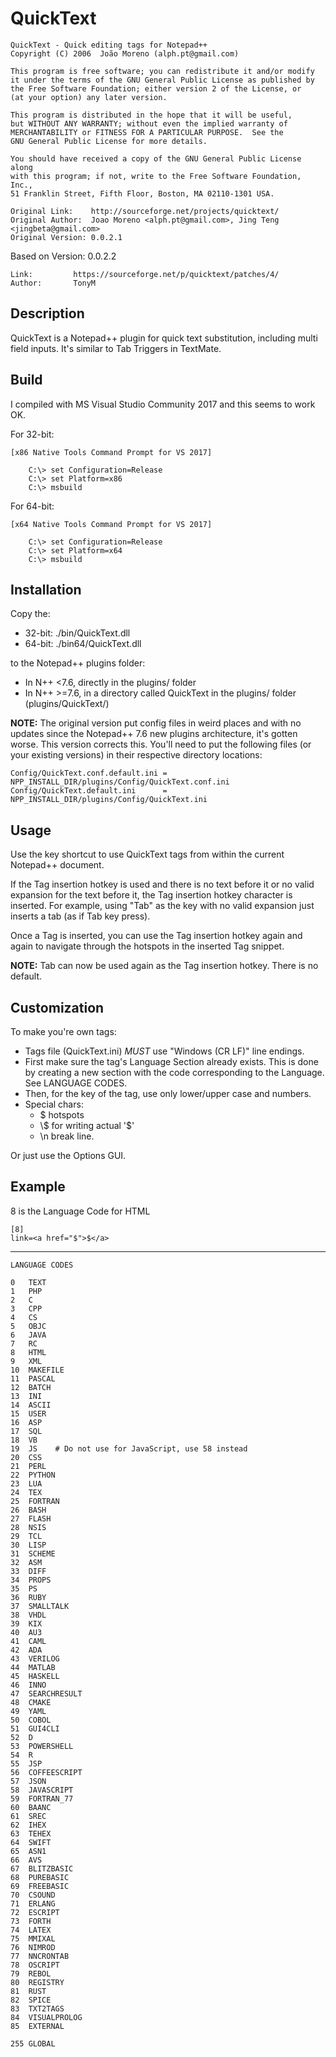 ﻿# QuickText

    QuickText - Quick editing tags for Notepad++
    Copyright (C) 2006  João Moreno (alph.pt@gmail.com)

    This program is free software; you can redistribute it and/or modify
    it under the terms of the GNU General Public License as published by
    the Free Software Foundation; either version 2 of the License, or
    (at your option) any later version.

    This program is distributed in the hope that it will be useful,
    but WITHOUT ANY WARRANTY; without even the implied warranty of
    MERCHANTABILITY or FITNESS FOR A PARTICULAR PURPOSE.  See the
    GNU General Public License for more details.

    You should have received a copy of the GNU General Public License along
    with this program; if not, write to the Free Software Foundation, Inc.,
    51 Franklin Street, Fifth Floor, Boston, MA 02110-1301 USA.

    Original Link:    http://sourceforge.net/projects/quicktext/
    Original Author:  Joao Moreno <alph.pt@gmail.com>, Jing Teng <jingbeta@gmail.com>
    Original Version: 0.0.2.1

Based on Version: 0.0.2.2

    Link:         https://sourceforge.net/p/quicktext/patches/4/
    Author:       TonyM

## Description

QuickText is a Notepad++ plugin for quick text substitution, including
multi field inputs. It's similar to Tab Triggers in TextMate.

## Build

I compiled with MS Visual Studio Community 2017 and this seems to work OK.

For 32-bit:

    [x86 Native Tools Command Prompt for VS 2017]

```
    C:\> set Configuration=Release
    C:\> set Platform=x86
    C:\> msbuild
```

For 64-bit:

    [x64 Native Tools Command Prompt for VS 2017]

```
    C:\> set Configuration=Release
    C:\> set Platform=x64
    C:\> msbuild
```

## Installation

Copy the:
+ 32-bit: ./bin/QuickText.dll
+ 64-bit: ./bin64/QuickText.dll

to the Notepad++ plugins folder:
+ In N++ <7.6, directly in the plugins/ folder
+ In N++ >=7.6, in a directory called QuickText in the plugins/ folder (plugins/QuickText/)

**NOTE:**  The original version put config files in weird places and with
           no updates since the Notepad++ 7.6 new plugins architecture, it's
           gotten worse.  This version corrects this.  You'll need to put
           the following files (or your existing versions) in their 
           respective directory locations:

    Config/QuickText.conf.default.ini = NPP_INSTALL_DIR/plugins/Config/QuickText.conf.ini
    Config/QuickText.default.ini      = NPP_INSTALL_DIR/plugins/Config/QuickText.ini

## Usage

Use the key shortcut to use QuickText tags from within the current
Notepad++ document.

If the Tag insertion hotkey is used and there is no text before it or
no valid expansion for the text before it, the Tag insertion hotkey
character is inserted.  For example, using "Tab" as the key with
no valid expansion just inserts a tab (as if Tab key press).

Once a Tag is inserted, you can use the Tag insertion hotkey again and 
again to navigate through the hotspots in the inserted Tag snippet.

**NOTE:**  Tab can now be used again as the Tag insertion hotkey.
           There is no default.

## Customization

To make you're own tags:
+ Tags file (QuickText.ini) *MUST* use "Windows (CR LF)" line endings.
+ First make sure the tag's Language Section already exists. This is 
  done by creating a new section with the code corresponding to the 
  Language.  See LANGUAGE CODES.
+ Then, for the key of the tag, use only lower/upper case and numbers.
+ Special chars:
  + $ hotspots
  + \\$ for writing actual '$'
  + \n break line.

Or just use the Options GUI.

## Example

8 is the Language Code for HTML

    [8]
    link=<a href="$">$</a>

---

```
LANGUAGE CODES

0   TEXT
1   PHP
2   C
3   CPP
4   CS
5   OBJC
6   JAVA
7   RC
8   HTML
9   XML
10  MAKEFILE
11  PASCAL
12  BATCH
13  INI
14  ASCII
15  USER
16  ASP
17  SQL
18  VB
19  JS    # Do not use for JavaScript, use 58 instead
20  CSS
21  PERL
22  PYTHON
23  LUA
24  TEX
25  FORTRAN
26  BASH
27  FLASH
28  NSIS
29  TCL
30  LISP
31  SCHEME
32  ASM
33  DIFF
34  PROPS
35  PS
36  RUBY
37  SMALLTALK
38  VHDL
39  KIX
40  AU3
41  CAML
42  ADA
43  VERILOG
44  MATLAB
45  HASKELL
46  INNO
47  SEARCHRESULT
48  CMAKE
49  YAML
50  COBOL
51  GUI4CLI
52  D
53  POWERSHELL
54  R
55  JSP
56  COFFEESCRIPT
57  JSON
58  JAVASCRIPT
59  FORTRAN_77
60  BAANC
61  SREC
62  IHEX
63  TEHEX
64  SWIFT
65  ASN1
66  AVS
67  BLITZBASIC
68  PUREBASIC
69  FREEBASIC
70  CSOUND
71  ERLANG
72  ESCRIPT
73  FORTH
74  LATEX
75  MMIXAL
76  NIMROD
77  NNCRONTAB
78  OSCRIPT
79  REBOL
80  REGISTRY
81  RUST
82  SPICE
83  TXT2TAGS
84  VISUALPROLOG
85  EXTERNAL

255 GLOBAL
```